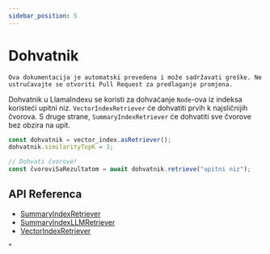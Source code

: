 ```yaml
---
sidebar_position: 5
---
```


# Dohvatnik

`Ova dokumentacija je automatski prevedena i može sadržavati greške. Ne ustručavajte se otvoriti Pull Request za predlaganje promjena.`

Dohvatnik u LlamaIndexu se koristi za dohvaćanje `Node`-ova iz indeksa koristeći upitni niz. `VectorIndexRetriever` će dohvatiti prvih k najsličnijih čvorova. S druge strane, `SummaryIndexRetriever` će dohvatiti sve čvorove bez obzira na upit.

```typescript
const dohvatnik = vector_index.asRetriever();
dohvatnik.similarityTopK = 3;

// Dohvati čvorove!
const čvoroviSaRezultatom = await dohvatnik.retrieve("upitni niz");
```

## API Referenca

- [SummaryIndexRetriever](../../api/classes/SummaryIndexRetriever.md)
- [SummaryIndexLLMRetriever](../../api/classes/SummaryIndexLLMRetriever.md)
- [VectorIndexRetriever](../../api/classes/VectorIndexRetriever.md)

"
